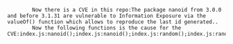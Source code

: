 
            Now there is a CVE in this repo:The package nanoid from 3.0.0 and before 3.1.31 are vulnerable to Information Exposure via the valueOf() function which allows to reproduce the last id generated..
            Now the following functions is the cause for the CVE:index.js:nanoid();index.js:nanoid();index.js:random();index.js:random();test/index.test.js:makeProxyNumberToReproducePreviousID();test/index.test.js:valueOf();
            
